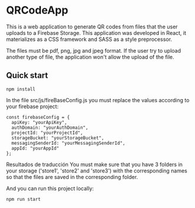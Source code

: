 # QRCodeApp

This is a web application to generate QR codes from files that the user uploads to a Firebase Storage. This application was developed in React, it materializes as a CSS framework and SASS as a style preprocessor.

The files must be pdf, png, jpg and jpeg format. If the user try to upload another type of file, the application won't allow the upload of the file.

## Quick start

```
npm install
```
In the file src/js/fireBaseConfig.js you must replace the values according to your firebase project:

```
const firebaseConfig = {
  apiKey: "yourApiKey",
  authDomain: "yourAuthDomain",
  projectId: "yourProjectId",
  storageBucket: "yourStorageBucket",
  messagingSenderId: "yourMessagingSenderId",
  appId: "yourAppId"
};
```
Resultados de traducción
You must make sure that you have 3 folders in your storage ('store1', 'store2' and 'store3') with the corresponding names so that the files are saved in the corresponding folder. 

And you can run this project locally:
```
npm run start
```

